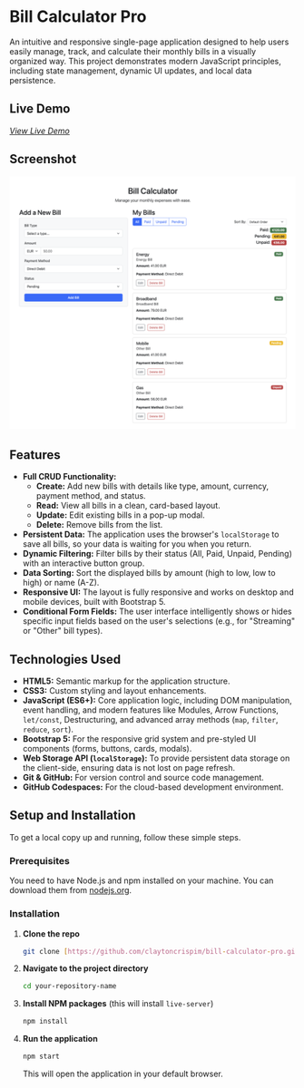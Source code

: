 # Bill Calculator Pro

An intuitive and responsive single-page application designed to help users easily manage, track, and calculate their monthly bills in a visually organized way. This project demonstrates modern JavaScript principles, including state management, dynamic UI updates, and local data persistence.

## Live Demo

*[View Live Demo](https://claytoncrispim.github.io/bill-calculator-pro/)*

## Screenshot

![A screenshot of the Bill Calculator application showing the main interface with a list of bills and totals.](./screenshot.png)

## Features

- **Full CRUD Functionality:**
  - **Create:** Add new bills with details like type, amount, currency, payment method, and status.
  - **Read:** View all bills in a clean, card-based layout.
  - **Update:** Edit existing bills in a pop-up modal.
  - **Delete:** Remove bills from the list.
- **Persistent Data:** The application uses the browser's `localStorage` to save all bills, so your data is waiting for you when you return.
- **Dynamic Filtering:** Filter bills by their status (All, Paid, Unpaid, Pending) with an interactive button group.
- **Data Sorting:** Sort the displayed bills by amount (high to low, low to high) or name (A-Z).
- **Responsive UI:** The layout is fully responsive and works on desktop and mobile devices, built with Bootstrap 5.
- **Conditional Form Fields:** The user interface intelligently shows or hides specific input fields based on the user's selections (e.g., for "Streaming" or "Other" bill types).

## Technologies Used

- **HTML5:** Semantic markup for the application structure.
- **CSS3:** Custom styling and layout enhancements.
- **JavaScript (ES6+):** Core application logic, including DOM manipulation, event handling, and modern features like Modules, Arrow Functions, `let/const`, Destructuring, and advanced array methods (`map`, `filter`, `reduce`, `sort`).
- **Bootstrap 5:** For the responsive grid system and pre-styled UI components (forms, buttons, cards, modals).
- **Web Storage API (`localStorage`):** To provide persistent data storage on the client-side, ensuring data is not lost on page refresh.
- **Git & GitHub:** For version control and source code management.
- **GitHub Codespaces:** For the cloud-based development environment.

## Setup and Installation

To get a local copy up and running, follow these simple steps.

### Prerequisites

You need to have Node.js and npm installed on your machine. You can download them from [nodejs.org](https://nodejs.org/).

### Installation

1.  **Clone the repo**
    ```sh
    git clone [https://github.com/claytoncrispim/bill-calculator-pro.git](https://github.com/claytoncrispim/bill-calculator-pro.git)
    ```
2.  **Navigate to the project directory**
    ```sh
    cd your-repository-name
    ```
3.  **Install NPM packages** (this will install `live-server`)
    ```sh
    npm install
    ```
4.  **Run the application**
    ```sh
    npm start
    ```
    This will open the application in your default browser.
